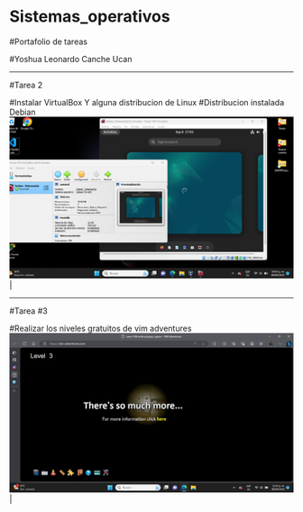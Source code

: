 # Sistemas_operativos
#Portafolio de tareas

#Yoshua Leonardo Canche Ucan
___________________________
#Tarea 2

#Instalar VirtualBox Y alguna distribucion de Linux
#Distribucion instalada Debian
<a href="https://github.com/YoshuaCanche/Sistemas_operativos/blob/main/Debian.png" target="_blank"> <img src="/Debian.png"/></a>  |
_____________________________________________
#Tarea #3 

#Realizar los niveles gratuitos de vim adventures
<a href="https://github.com/YoshuaCanche/Sistemas_operativos/blob/main/VIM%20ADVENTURES.jpeg" target="_blank"> <img src="/VIM%20ADVENTURES.jpeg"/></a>  |

